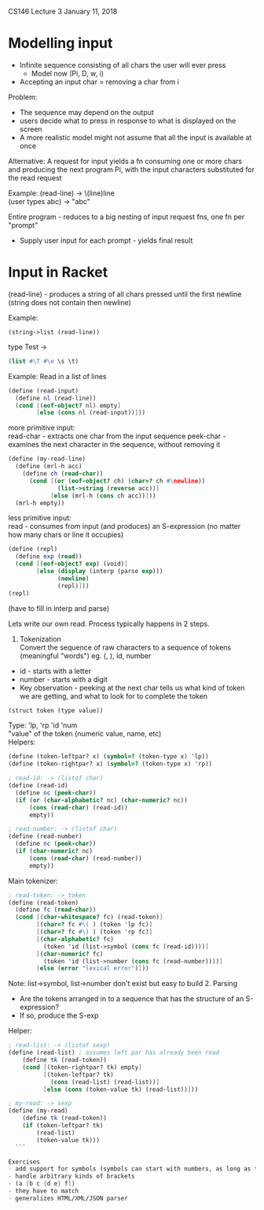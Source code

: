 CS146 Lecture 3
January 11, 2018

# Modelling input
- Infinite sequence consisting of all chars the user will
ever press
  - Model now (Pi, D, w, i)
- Accepting an input char = removing a char from i

Problem:  
- The sequence may depend on the output
- users decide what to press in response to what is displayed on the screen
- A more realistic model might not assume that all the input is available at once

Alternative: A request for input yields a fn consuming one or more chars and producing the next program Pi, with the input characters substituted for the read request

Example:
(read-line) -> \\(line)line  
(user types abc) -> "abc"

Entire program - reduces to a big nesting of input request fns, one fn per "prompt"
- Supply user input for each prompt - yields final result

# Input in Racket
(read-line) - produces a string of all chars pressed until the first newline (string does not contain then newline)

Example:
```
(string->list (read-line))
```
type Test
->
```Scheme
(list #\T #\e \s \t)
```  
Example:
Read in a list of lines
```Scheme
(define (read-input)
  (define nl (read-line))
  (cond [(eof-object? nl) empty]
        [else (cons nl (read-input))]))
```  
more primitive input:  
read-char - extracts one char from the input sequence
peek-char - examines the next character in  the sequence, without removing it

```Scheme
(define (my-read-line)
  (define (mrl-h acc)
    (define ch (read-char))
      (cond [(or (eof-object? ch) (char=? ch #\newline))
              (list->string (reverse acc))]
            [else (mrl-h (cons ch acc))]))
  (mrl-h empty))
```  
less primitive input:   
read - consumes from input (and produces) an S-expression (no matter how many chars or line it occupies)
```Scheme
(define (repl)
  (define exp (read))
  (cond [(eof-object? exp) (void)]
        [else (display (interp (parse exp)))
              (newline)
              (repl)]))
(repl)
```
(have to fill in interp and parse)

Lets write our own read. Process typically happens in 2 steps.
1. Tokenization  
Convert the sequence of raw characters to a sequence of tokens (meaningful "words") eg. (, ), id, number   
  - id - starts with a letter  
  - number - starts with a digit
  - Key observation - peeking at the next char tells us what kind of token we are getting, and what to look for to complete the token

  ```Scheme
  (struct token (type value))
  ```
  Type: 'lp, 'rp 'id 'num  
  "value" of the token (numeric value, name, etc)  
  Helpers:
  ```Scheme
  (define (token-leftpar? x) (symbol=? (token-type x) 'lp))
  (define (token-rightpar? x) (symbol=? (token-type x) 'rp))

  ; read-id: -> (listof char)
  (define (read-id)
    (define nc (peek-char))
    (if (or (char-alphabetic? nc) (char-numeric? nc))
        (cons (read-char) (read-id))
        empty))

  ; read-number: -> (listof char)
  (define (read-number)
    (define nc (peek-char))
    (if (char-numeric? nc)
        (cons (read-char) (read-number))
        empty))
  ```
  Main tokenizer:
  ```Scheme
  ; read-token: -> token
  (define (read-token)
    (define fc (read-char))
    (cond [(char-whitespace? fc) (read-token)]
          [(char=? fc #\( ) (token 'lp fc)]
          [(char=? fc #\) ) (token 'rp fc)]
          [(char-alphabetic? fc)
            (token 'id (list->symbol (cons fc (read-id))))]
          [(char-numeric? fc)
            (token 'id (list->number (cons fc (read-number))))]
          [else (error "lexical error")]))
  ```

Note: list->symbol, list->number don't exist but easy to build
2. Parsing
  - Are the tokens arranged in to a sequence that has the structure of an S-expression?
  - If so, produce the S-exp  

Helper:

  ```Scheme
  ; read-list: -> (listof sexp)
  (define (read-list) ; assumes left par has already been read
      (define tk (read-token))
      (cond [(token-rightpar? tk) empty]
            [(token-leftpar? tk)
              (cons (read-list) (read-list))]
            [else (cons (token-value tk) (read-list))]))

  ; my-read: -> sexp
  (define (my-read)
      (define tk (read-token))
      (if (token-leftpar? tk)
          (read-list)
          (token-value tk)))
    ```

Exercises
- add support for symbols (symbols can start with numbers, as long as they contain at least one letter)
- handle arbitrary kinds of brackets
  - (a [b c {d e} f])
  - they have to match
- generalizes HTML/XML/JSON parser
